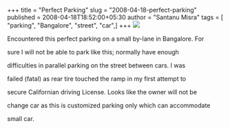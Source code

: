 +++
title = "Perfect Parking"
slug = "2008-04-18-perfect-parking"
published = 2008-04-18T18:52:00+05:30
author = "Santanu Misra"
tags = [ "parking", "Bangalore", "street", "car",]
+++
[![](../images/thumbnails/2008-04-18-perfect-parking-perfect_parking.jpg)](../images/2008-04-18-perfect-parking-perfect_parking.jpg)

Encountered this perfect parking on a small by-lane in Bangalore. For
sure I will not be able to park like this; normally have enough
difficulties in parallel parking on the street between cars. I was
failed (fatal) as rear tire touched the ramp in my first attempt to
secure Californian driving License. Looks like the owner will not be
change car as this is customized parking only which can accommodate
small car.
